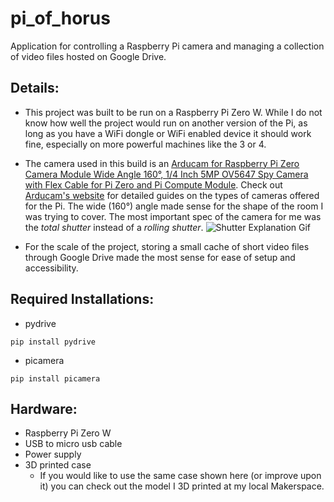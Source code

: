 # pi_of_horus
 Application for controlling a Raspberry Pi camera and managing a collection of video files hosted on Google Drive.

## Details:

- This project was built to be run on a Raspberry Pi Zero W. While I do not know how well the project would run on another version of the Pi, as long as you have a WiFi dongle or WiFi enabled device it should work fine, especially on more powerful machines like the 3 or 4.

- The camera used in this build is an [Arducam for Raspberry Pi Zero Camera Module Wide Angle 160°, 1/4 Inch 5MP OV5647 Spy Camera with Flex Cable for Pi Zero and Pi Compute Module](https://www.amazon.com/dp/B07TB3CHZ3/ref=cm_sw_em_r_mt_dp_U_n3WtEb5S1FW74). Check out [Arducam's website](https://www.arducam.com/) for detailed guides on the types of cameras offered for the Pi. The wide (160°) angle made sense for the shape of the room I was trying to cover. The most important spec of the camera for me was the *total shutter* instead of a *rolling shutter*.
 ![Shutter Explanation Gif](https://www.arducam.com/wp-content/uploads/2019/11/Rolling-Shutter-and-total-shutter.gif)

- For the scale of the project, storing a small cache of short video files through Google Drive made the most sense for ease of setup and accessibility.

## Required Installations:

- pydrive

`pip install pydrive`

-  picamera

`pip install picamera`


## Hardware:

- Raspberry Pi Zero W
- USB to micro usb cable
- Power supply
- 3D printed case
  - If you would like to use the same case shown here (or improve upon it) you can check out the model I 3D printed at my local Makerspace.
